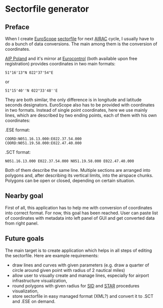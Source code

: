 # Sectorfile generator

## Preface
When I create [EuroScope](http://www.euroscope.hu/) [sectorfile](https://github.com/MarcinSzczygiel/EPWW-Euroscope-sectorfile) for next [AIRAC](https://en.wikipedia.org/wiki/Aeronautical_Information_Publication) cycle, I usually have to do a bunch of data conversions. The main among them is the conversion of coordinates.

[AIP Poland](http://ais.pansa.pl/aip/) and it's mirror at [Eurocontrol](http://www.ead.eurocontrol.int/publicuser/public/pu/login.jsp) (both available upon free registration) provides coordinates in two main formats:
```
51°16'13"N 022°37'54"E
```
or
```
51°15'40''N 022°33'48''E
```
They are both similar, the only difference is in longitude and latitude seconds designators.
EuroScope also has to be provided with coordinates in two formats. Instead of single point coordinates, here we use mainly lines, which are described by two ending points, each of them with his own coordinates:

.ESE format:
```
COORD:N051.16.13.000:E022.37.54.000
COORD:N051.19.58.000:E022.47.40.000
```

.SCT format:
```
N051.16.13.000 E022.37.54.000 N051.19.58.000 E022.47.40.000
```

Both of them describe the same line. Multiple sections are arranged into polygons and, after describing its vertical limits, into the airspace chunks. Polygons can be open or closed, depending on certain situation.

## Nearby goal
First of all, this application has to help me with conversion of coordinates into correct format.
For now, this goal has been reached. User can paste list of coordinates with metadata into left panel of GUI and get converted data from right panel.

## Future goals
The main target is to create application which helps in all steps of editing the sectorfile. Here are example requirements:
* draw lines and curves with given parameters (e.g. draw a quarter of circle around given point with radius of 2 nautical miles)
* allow user to visually create and manage lines, especially for airport infrastructure visualization,
* round polygons with given radius for [SID](https://en.wikipedia.org/wiki/Standard_instrument_departure_(SID)) and [STAR](https://en.wikipedia.org/wiki/Standard_terminal_arrival_route) procedures visualization,
* store sectorfile in easy managed format (XML?) and convert it to .SCT and .ESE on demand.

